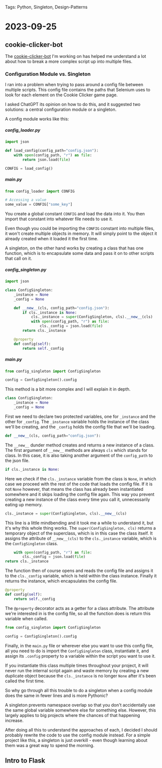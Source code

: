 Tags: Python, Singleton, Design-Patterns

# 2023-09-25

## cookie-clicker-bot

The [cookie-clicker-bot](https://github.com/markalanboyd/cookie-clicker-bot) I'm working on has helped me understand a lot about how to break a more complex script up into multiple files.

### Configuration Module vs. Singleton

I ran into a problem when trying to pass around a config file between multiple scripts. This config file contains the paths that Selenium uses to look for each element on the Cookie Clicker game page.

I asked ChatGPT its opinion on how to do this, and it suggested two solutions: a central configuration module or a singleton.

A config module works like this:

##### config_loader.py

```python
import json

def load_config(config_path="config.json"):
    with open(config_path, "r") as file:
        return json.load(file)

CONFIG = load_config()
```

##### main.py

```python
from config_loader import CONFIG

# Accessing a value
some_value = CONFIG["some_key"]
```

You create a global constant `CONFIG` and load the data into it. You then import that constant into whatever file needs to use it.

Even though you could be importing the `CONFIG` constant into multiple files, it won't create multiple objects in memory. It will simply point to the object it already created when it loaded it the first time.

A singleton, on the other hand works by creating a class that has one function, which is to encapsulate some data and pass it on to other scripts that call on it.

##### config_singleton.py

```python
import json

class ConfigSingleton:
    _instance = None
    _config = None

    def __new__(cls, config_path="config.json"):
        if cls._instance is None:
            cls._instance = super(ConfigSingleton, cls).__new__(cls)
            with open(config_path, "r") as file:
                cls._config = json.load(file)
        return cls._instance

    @property
    def config(self):
        return self._config
```

##### main.py

```python
from config_singleton import ConfigSingleton

config = ConfigSingleton().config
```

This method is a bit more complex and I will explain it in depth.

```python
class ConfigSingleton:
    _instance = None
    _config = None
```

First we need to declare two protected variables, one for `_instance` and the other for `_config`. The `_instance` variable holds the instance of the class we'll be creating, and the `_config` holds the config file that we'll be loading.

```python
def __new__(cls, config_path="config.json"):
```

The `__new__` dunder method creates and returns a new instance of a class. The first argument of `__new__` methods are always `cls` which stands for class. In this case, it is also taking another argument of the `config_path` to the json file.

```python
if cls._instance is None:
```

Here we check if the `cls._instance` variable from the class is `None`, in which case we proceed with the rest of the code that loads the config file. If it is not `None` however, that means the class has already been instantiated somewhere and it skips loading the config file again. This way you prevent creating a new instance of the class every time you call it, unnecessarily eating up memory.

```python
cls._instance = super(ConfigSingleton, cls).__new__(cls)
```

This line is a little mindbending and it took me a while to understand it, but it's why this whole thing works. The `super(ConfigSingleton, cls)` returns a temporary object of the superclass, which is in this case the class itself. It assigns the attribute of `__new__(cls)` to the `cls._instance` variable, which is the `ConfigSingleton` class.

```python
    with open(config_path, "r") as file:
        cls._config = json.load(file)
return cls._instance
```

The function then of course opens and reads the config file and assigns it to the `cls._config` variable, which is held within the class instance. Finally it returns the instance, which encapsulates the config file.

```python
@property
def config(self):
    return self._config
```

The `@property` decorator acts as a getter for a class attribute. The attribute we're interested in is the config file, so all the function does is return this variable when called.

```python
from config_singleton import ConfigSingleton

config = ConfigSingleton().config
```

Finally, in the `main.py` file or wherever else you want to use this config file, all you need to do is import the `ConfigSingleton` class, instantiate it, and assign its `.config` property to a variable within the script you want to use it.

If you instantiate this class multiple times throughout your project, it will never run the internal script again and waste memory by creating a new duplicate object because the `cls._instance` is no longer `None` after it's been called the first time.

So why go through all this trouble to do a singleton when a config module does the same in fewer lines and is more Pythonic?

A singleton prevents namespace overlap so that you don't accidentally use the same global variable somewhere else for something else. However, this largely applies to big projects where the chances of that happening increase.

After doing all this to understand the approaches of each, I decided I should probably rewrite the code to use the config module instead. For a simple project like this, a singleton is just overkill - even though learning about them was a great way to spend the morning.

## Intro to Flask
